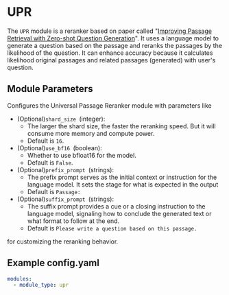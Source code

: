 # UPR

The `UPR` module is a reranker based on paper called "[Improving Passage Retrieval with Zero-shot Question Generation](https://arxiv.org/abs/2204.07496)". It uses a language model to generate a question based on the passage and reranks the passages by the likelihood of the question. It can enhance accuracy because it calculates likelihood original passages and related passages (generated) with user's question. 

## **Module Parameters**

Configures the Universal Passage Reranker module with parameters like 
- (Optional)`shard_size `(integer): 
  - The larger the shard size, the faster the reranking speed.
          But it will consume more memory and compute power.
  - Default is `16`.
- (Optional)`use_bf16 `(boolean):
  - Whether to use bfloat16 for the model. 
  - Default is `False`.
- (Optional)`prefix_prompt `(strings):
  - The prefix prompt serves as the initial context or instruction for the language model.
        It sets the stage for what is expected in the output 
  - Default is `Passage: `
- (Optional)`suffix_prompt `(strings):
  - The suffix prompt provides a cue or a closing instruction to the language model,
              signaling how to conclude the generated text or what format to follow at the end.
  - Default is `Please write a question based on this passage.`

for customizing the reranking behavior.

## **Example config.yaml**
```yaml
modules:
  - module_type: upr
```